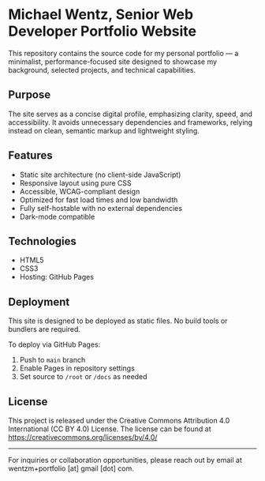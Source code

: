 # Michael Wentz, Senior Web Developer Portfolio Website

This repository contains the source code for my personal portfolio — a minimalist, performance-focused site designed to showcase my background, selected projects, and technical capabilities.

## Purpose

The site serves as a concise digital profile, emphasizing clarity, speed, and accessibility. It avoids unnecessary dependencies and frameworks, relying instead on clean, semantic markup and lightweight styling.

## Features

- Static site architecture (no client-side JavaScript)
- Responsive layout using pure CSS
- Accessible, WCAG-compliant design
- Optimized for fast load times and low bandwidth
- Fully self-hostable with no external dependencies
- Dark-mode compatible

## Technologies

- HTML5
- CSS3
- Hosting: GitHub Pages

## Deployment

This site is designed to be deployed as static files. No build tools or bundlers are required.

To deploy via GitHub Pages:

1. Push to `main` branch
2. Enable Pages in repository settings
3. Set source to `/root` or `/docs` as needed

## License

This project is released under the Creative Commons Attribution 4.0 International (CC BY 4.0) License. The license can be found at https://creativecommons.org/licenses/by/4.0/

---

For inquiries or collaboration opportunities, please reach out by email at wentzm+portfolio [at] gmail [dot] com.



